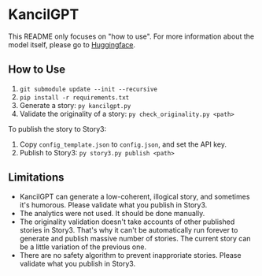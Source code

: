 # KancilGPT
This README only focuses on "how to use". For more information about the model itself, please go to [Huggingface](https://huggingface.co/abdiharyadi/kancilgpt).

## How to Use
1. `git submodule update --init --recursive`
2. `pip install -r requirements.txt`
3. Generate a story: `py kancilgpt.py`
4. Validate the originality of a story: `py check_originality.py <path>`

To publish the story to Story3:
1. Copy `config_template.json` to `config.json`, and set the API key.
2. Publish to Story3: `py story3.py publish <path>`

## Limitations
- KancilGPT can generate a low-coherent, illogical story, and sometimes it's humorous. Please validate what you publish in Story3.
- The analytics were not used. It should be done manually.
- The originality validation doesn't take accounts of other published stories in Story3. That's why it can't be automatically run forever to generate and publish massive number of stories. The current story can be a little variation of the previous one.
- There are no safety algorithm to prevent inapproriate stories. Please validate what you publish in Story3.
